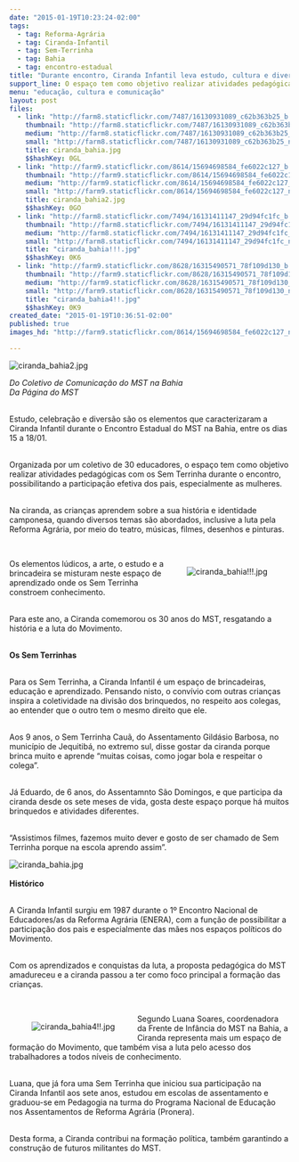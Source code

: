 ```yaml
---
date: "2015-01-19T10:23:24-02:00"
tags:
  - tag: Reforma-Agrária
  - tag: Ciranda-Infantil
  - tag: Sem-Terrinha
  - tag: Bahia
  - tag: encontro-estadual
title: "Durante encontro, Ciranda Infantil leva estudo, cultura e diversão aos Sem Terrinha"
support_line: O espaço tem como objetivo realizar atividades pedagógicas com os Sem Terrinha durante o Encontro Estadual do MST na Bahia.
menu: "educação, cultura e comunicação"
layout: post
files:
  - link: "http://farm8.staticflickr.com/7487/16130931089_c62b363b25_b.jpg"
    thumbnail: "http://farm8.staticflickr.com/7487/16130931089_c62b363b25_t.jpg"
    medium: "http://farm8.staticflickr.com/7487/16130931089_c62b363b25_z.jpg"
    small: "http://farm8.staticflickr.com/7487/16130931089_c62b363b25_n.jpg"
    title: ciranda_bahia.jpg
    $$hashKey: 0GL
  - link: "http://farm9.staticflickr.com/8614/15694698584_fe6022c127_b.jpg"
    thumbnail: "http://farm9.staticflickr.com/8614/15694698584_fe6022c127_t.jpg"
    medium: "http://farm9.staticflickr.com/8614/15694698584_fe6022c127_z.jpg"
    small: "http://farm9.staticflickr.com/8614/15694698584_fe6022c127_n.jpg"
    title: ciranda_bahia2.jpg
    $$hashKey: 0GO
  - link: "http://farm8.staticflickr.com/7494/16131411147_29d94fc1fc_b.jpg"
    thumbnail: "http://farm8.staticflickr.com/7494/16131411147_29d94fc1fc_t.jpg"
    medium: "http://farm8.staticflickr.com/7494/16131411147_29d94fc1fc_z.jpg"
    small: "http://farm8.staticflickr.com/7494/16131411147_29d94fc1fc_n.jpg"
    title: "ciranda_bahia!!!.jpg"
    $$hashKey: 0K6
  - link: "http://farm9.staticflickr.com/8628/16315490571_78f109d130_b.jpg"
    thumbnail: "http://farm9.staticflickr.com/8628/16315490571_78f109d130_t.jpg"
    medium: "http://farm9.staticflickr.com/8628/16315490571_78f109d130_z.jpg"
    small: "http://farm9.staticflickr.com/8628/16315490571_78f109d130_n.jpg"
    title: "ciranda_bahia4!!.jpg"
    $$hashKey: 0K9
created_date: "2015-01-19T10:36:51-02:00"
published: true
images_hd: "http://farm9.staticflickr.com/8614/15694698584_fe6022c127_n.jpg"

---
```

<p><img alt="ciranda_bahia2.jpg" src="http://farm9.staticflickr.com/8614/15694698584_fe6022c127_b.jpg" /></p>

<p><em>Do Coletivo de Comunica&ccedil;&atilde;o do MST na Bahia<br />
Da P&aacute;gina do MST</em></p>

<p><br />
Estudo, celebra&ccedil;&atilde;o e divers&atilde;o s&atilde;o os elementos que caracterizaram a Ciranda Infantil durante o Encontro Estadual do MST na Bahia, entre os dias 15 a 18/01.</p>

<p><br />
Organizada por um coletivo de 30 educadores, o espa&ccedil;o tem como objetivo realizar atividades pedag&oacute;gicas com os Sem Terrinha durante o encontro, possibilitando a participa&ccedil;&atilde;o efetiva dos pais, especialmente as mulheres.</p>

<p><br />
Na ciranda, as crian&ccedil;as aprendem sobre a sua hist&oacute;ria e identidade camponesa, quando diversos temas s&atilde;o abordados, inclusive a luta pela Reforma Agr&aacute;ria, por meio do teatro, m&uacute;sicas, filmes, desenhos e pinturas.&nbsp;</p>

<p>&nbsp;</p>

<figure class="image" style="float:right"><img alt="ciranda_bahia!!!.jpg" src="http://farm8.staticflickr.com/7494/16131411147_29d94fc1fc_b.jpg" />
<figcaption></figcaption>
</figure>

<p>Os elementos l&uacute;dicos, a arte, o estudo e a brincadeira se misturam neste espa&ccedil;o de aprendizado onde os Sem Terrinha constroem conhecimento.</p>

<p><br />
Para este ano, a Ciranda comemorou os 30 anos do MST, resgatando a hist&oacute;ria e a luta do Movimento.&nbsp;</p>

<p><br />
<strong>Os Sem Terrinhas</strong></p>

<p><br />
Para os Sem Terrinha, a Ciranda Infantil &eacute; um espa&ccedil;o de brincadeiras, educa&ccedil;&atilde;o e aprendizado. Pensando nisto, o conv&iacute;vio com outras crian&ccedil;as inspira a coletividade na divis&atilde;o dos brinquedos, no respeito aos colegas, ao entender que o outro tem o mesmo direito que ele.</p>

<p><br />
Aos 9 anos, o Sem Terrinha Cau&atilde;, do Assentamento Gild&aacute;sio Barbosa, no munic&iacute;pio de Jequitib&aacute;, no extremo sul, disse gostar da ciranda porque brinca muito e aprende &ldquo;muitas coisas, como jogar bola e respeitar o colega&rdquo;.</p>

<p><br />
J&aacute; Eduardo, de 6 anos, do Assentamnto S&atilde;o Domingos, e que participa da ciranda desde os sete meses de vida, gosta deste espa&ccedil;o porque h&aacute; muitos brinquedos e atividades diferentes.&nbsp;</p>

<p><br />
&ldquo;Assistimos filmes, fazemos muito dever e gosto de ser chamado de Sem Terrinha porque na escola aprendo assim&rdquo;.&nbsp;</p>

<p><img alt="ciranda_bahia.jpg" src="http://farm8.staticflickr.com/7487/16130931089_c62b363b25_b.jpg" /><br />
<br />
<strong>Hist&oacute;rico</strong></p>

<p><br />
A Ciranda Infantil surgiu em 1987 durante o 1&ordm; Encontro Nacional de Educadores/as da Reforma Agr&aacute;ria (ENERA), com a fun&ccedil;&atilde;o de possibilitar a participa&ccedil;&atilde;o dos pais e especialmente das m&atilde;es nos espa&ccedil;os pol&iacute;ticos do Movimento.&nbsp;</p>

<p><br />
Com os aprendizados e conquistas da luta, a proposta pedag&oacute;gica do MST amadureceu e a ciranda passou a ter como foco principal a forma&ccedil;&atilde;o das crian&ccedil;as.</p>

<p>&nbsp;</p>

<figure class="image" style="float:left"><img alt="ciranda_bahia4!!.jpg" src="http://farm9.staticflickr.com/8628/16315490571_78f109d130_b.jpg" />
<figcaption></figcaption>
</figure>

<p>Segundo Luana Soares, coordenadora da Frente de Inf&acirc;ncia do MST na Bahia, a Ciranda representa mais um espa&ccedil;o de forma&ccedil;&atilde;o do Movimento, que tamb&eacute;m visa a luta pelo acesso dos trabalhadores a todos n&iacute;veis de conhecimento.&nbsp;</p>

<p><br />
Luana, que j&aacute; fora uma Sem Terrinha que iniciou sua participa&ccedil;&atilde;o na Ciranda Infantil aos sete anos, estudou em escolas de assentamento e graduou-se em Pedagogia na turma do Programa Nacional de Educa&ccedil;&atilde;o nos Assentamentos de Reforma Agr&aacute;ria (Pronera).</p>

<p><br />
Desta forma, a Ciranda contribui na forma&ccedil;&atilde;o pol&iacute;tica, tamb&eacute;m garantindo a constru&ccedil;&atilde;o de futuros militantes do MST.</p>
